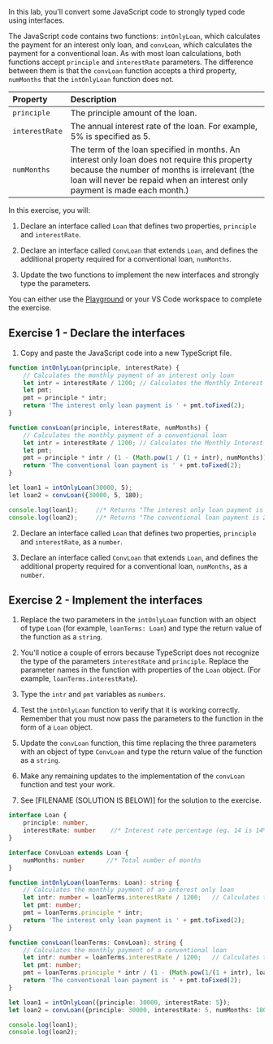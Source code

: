 In this lab, you'll convert some JavaScript code to strongly typed code using interfaces.

The JavaScript code contains two functions: `intOnlyLoan`, which calculates the payment for an interest only loan, and `convLoan`, which calculates the payment for a conventional loan. As with most loan calculations, both functions accept `principle` and `interestRate` parameters. The difference between them is that the `convLoan` function accepts a third property, `numMonths` that the `intOnlyLoan` function does not.

| Property| Description|
| :--- | :--- |
| `principle`| The principle amount of the loan.|
| `interestRate`| The annual interest rate of the loan. For example, 5% is specified as 5.|
| `numMonths`| The term of the loan specified in months. An interest only loan does not require this property because the number of months is irrelevant (the loan will never be repaid when an interest only payment is made each month.)|

In this exercise, you will:

1. Declare an interface called `Loan` that defines two properties, `principle` and `interestRate`.

1. Declare an interface called `ConvLoan` that extends `Loan`, and defines the additional property required for a conventional loan, `numMonths`.

1. Update the two functions to implement the new interfaces and strongly type the parameters.

You can either use the [Playground](https://www.typescriptlang.org/play) or your VS Code workspace to complete the exercise.

## Exercise 1 - Declare the interfaces

1. Copy and paste the JavaScript code into a new TypeScript file.

```javascript
function intOnlyLoan(principle, interestRate) {
    // Calculates the monthly payment of an interest only loan
    let intr = interestRate / 1200; // Calculates the Monthly Interest Rate of the loan
    let pmt;
    pmt = principle * intr;
    return 'The interest only loan payment is ' + pmt.toFixed(2);
}

function convLoan(principle, interestRate, numMonths) {
    // Calculates the monthly payment of a conventional loan
    let intr = interestRate / 1200; // Calculates the Monthly Interest Rate of the loan
    let pmt;
    pmt = principle * intr / (1 - (Math.pow(1 / (1 + intr), numMonths)));
    return 'The conventional loan payment is ' + pmt.toFixed(2);
}

let loan1 = intOnlyLoan(30000, 5);
let loan2 = convLoan({30000, 5, 180);

console.log(loan1);     //* Returns "The interest only loan payment is 125.00" 
console.log(loan2);     //* Returns "The conventional loan payment is 237.24" 

```

2. Declare an interface called `Loan` that defines two properties, `principle` and `interestRate`, as a `number`.

1. Declare an interface called `ConvLoan` that extends `Loan`, and defines the additional property required for a conventional loan, `numMonths`, as a `number`.

## Exercise 2 - Implement the interfaces

1. Replace the two parameters in the `intOnlyLoan` function with an object of type `Loan` (for example, `loanTerms: Loan`) and type the return value of the function as a `string`.

1. You'll notice a couple of errors because TypeScript does not recognize the type of the parameters `interestRate` and `principle`. Replace the parameter names in the function with properties of the `Loan` object. (For example, `loanTerms.interestRate`).

1. Type the `intr` and `pmt` variables as `numbers`.

1. Test the `intOnlyLoan` function to verify that it is working correctly. Remember that you must now pass the parameters to the function in the form of a `Loan` object.

1. Update the `convLoan` function, this time replacing the three parameters with an object of type `ConvLoan` and type the return value of the function as a `string`.

1. Make any remaining updates to the implementation of the `convLoan` function and test your work.

1. See [FILENAME (SOLUTION IS BELOW)] for the solution to the exercise.

```typescript
interface Loan {
    principle: number,
    interestRate: number    //* Interest rate percentage (eg. 14 is 14%)
}

interface ConvLoan extends Loan {
    numMonths: number      //* Total number of months
}

function intOnlyLoan(loanTerms: Loan): string {
    // Calculates the monthly payment of an interest only loan
    let intr: number = loanTerms.interestRate / 1200;   // Calculates the Monthly Interest Rate of the loan
    let pmt: number;
    pmt = loanTerms.principle * intr;
    return 'The interest only loan payment is ' + pmt.toFixed(2);
}

function convLoan(loanTerms: ConvLoan): string {
    // Calculates the monthly payment of a conventional loan
    let intr: number = loanTerms.interestRate / 1200;   // Calculates the Monthly Interest Rate of the loan
    let pmt: number;
    pmt = loanTerms.principle * intr / (1 - (Math.pow(1/(1 + intr), loanTerms.numMonths)));
    return 'The conventional loan payment is ' + pmt.toFixed(2);
}

let loan1 = intOnlyLoan({principle: 30000, interestRate: 5});
let loan2 = convLoan({principle: 30000, interestRate: 5, numMonths: 180});

console.log(loan1);
console.log(loan2);
```

